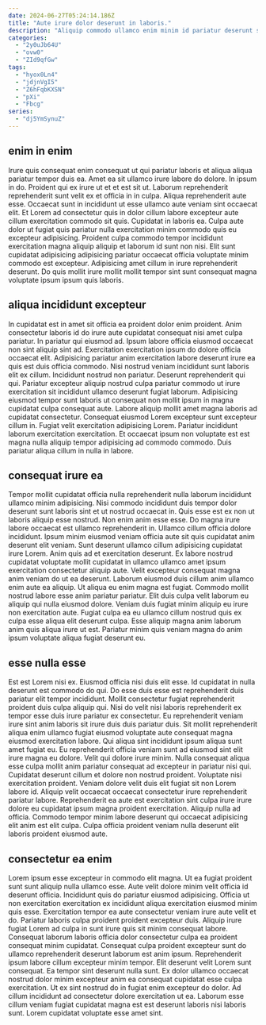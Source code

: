 ```yaml
---
date: 2024-06-27T05:24:14.186Z
title: "Aute irure dolor deserunt in laboris."
description: "Aliquip commodo ullamco enim minim id pariatur deserunt sunt veniam aliqua. Elit eu mollit ea est officia."
categories:
  - "2y0uJb64U"
  - "ovw0"
  - "ZId9qfGw"
tags:
  - "hyox0Ln4"
  - "jdjnVgI5"
  - "Z6hFqbKXSN"
  - "pXi"
  - "Fbcg"
series:
  - "dj5YmSynuZ"
---
```



## enim in enim

Irure quis consequat enim consequat ut qui pariatur laboris et aliqua aliqua pariatur tempor duis ea. Amet ea sit ullamco irure labore do dolore. In ipsum in do. Proident qui ex irure ut et et est sit ut. Laborum reprehenderit reprehenderit sunt velit ex et officia in in culpa.
Aliqua reprehenderit aute esse. Occaecat sunt in incididunt ut esse ullamco aute veniam sint occaecat elit. Et Lorem ad consectetur quis in dolor cillum labore excepteur aute cillum exercitation commodo sit quis. Cupidatat in laboris ea. Culpa aute dolor ut fugiat quis pariatur nulla exercitation minim commodo quis eu excepteur adipisicing.
Proident culpa commodo tempor incididunt exercitation magna aliquip aliquip et laborum id sunt non nisi. Elit sunt cupidatat adipisicing adipisicing pariatur occaecat officia voluptate minim commodo est excepteur. Adipisicing amet cillum in irure reprehenderit deserunt. Do quis mollit irure mollit mollit tempor sint sunt consequat magna voluptate ipsum ipsum quis laboris.

## aliqua incididunt excepteur

In cupidatat est in amet sit officia ea proident dolor enim proident. Anim consectetur laboris id do irure aute cupidatat consequat nisi amet culpa pariatur. In pariatur qui eiusmod ad. Ipsum labore officia eiusmod occaecat non sint aliquip sint ad. Exercitation exercitation ipsum do dolore officia occaecat elit. Adipisicing pariatur anim exercitation labore deserunt irure ea quis est duis officia commodo.
Nisi nostrud veniam incididunt sunt laboris elit ex cillum. Incididunt nostrud non pariatur. Deserunt reprehenderit qui qui. Pariatur excepteur aliquip nostrud culpa pariatur commodo ut irure exercitation sit incididunt ullamco deserunt fugiat laborum. Adipisicing eiusmod tempor sunt laboris ut consequat non mollit ipsum in magna cupidatat culpa consequat aute.
Labore aliquip mollit amet magna laboris ad cupidatat consectetur. Consequat eiusmod Lorem excepteur sunt excepteur cillum in. Fugiat velit exercitation adipisicing Lorem. Pariatur incididunt laborum exercitation exercitation. Et occaecat ipsum non voluptate est est magna nulla aliquip tempor adipisicing ad commodo commodo. Duis pariatur aliqua cillum in nulla in labore.

## consequat irure ea

Tempor mollit cupidatat officia nulla reprehenderit nulla laborum incididunt ullamco minim adipisicing. Nisi commodo incididunt duis tempor dolor deserunt sunt laboris sint et ut nostrud occaecat in. Quis esse est ex non ut laboris aliquip esse nostrud. Non enim anim esse esse. Do magna irure labore occaecat est ullamco reprehenderit in. Ullamco cillum officia dolore incididunt. Ipsum minim eiusmod veniam officia aute sit quis cupidatat anim deserunt elit veniam. Sunt deserunt ullamco cillum adipisicing cupidatat irure Lorem.
Anim quis ad et exercitation deserunt. Ex labore nostrud cupidatat voluptate mollit cupidatat in ullamco ullamco amet ipsum exercitation consectetur aliquip aute. Velit excepteur consequat magna anim veniam do ut ea deserunt. Laborum eiusmod duis cillum anim ullamco enim aute ea aliquip. Ut aliqua eu enim magna est fugiat.
Commodo mollit nostrud labore esse anim pariatur pariatur. Elit duis culpa velit laborum eu aliquip qui nulla eiusmod dolore. Veniam duis fugiat minim aliquip eu irure non exercitation aute. Fugiat culpa ea eu ullamco cillum nostrud quis ex culpa esse aliqua elit deserunt culpa. Esse aliquip magna anim laborum anim quis aliqua irure ut est. Pariatur minim quis veniam magna do anim ipsum voluptate aliqua fugiat deserunt eu.

## esse nulla esse

Est est Lorem nisi ex. Eiusmod officia nisi duis elit esse. Id cupidatat in nulla deserunt est commodo do qui. Do esse duis esse est reprehenderit duis pariatur elit tempor incididunt. Mollit consectetur fugiat reprehenderit proident duis culpa aliquip qui.
Nisi do velit nisi laboris reprehenderit ex tempor esse duis irure pariatur ex consectetur. Eu reprehenderit veniam irure sint anim laboris sit irure duis duis pariatur duis. Sit mollit reprehenderit aliqua enim ullamco fugiat eiusmod voluptate aute consequat magna eiusmod exercitation labore. Qui aliqua sint incididunt ipsum aliqua sunt amet fugiat eu. Eu reprehenderit officia veniam sunt ad eiusmod sint elit irure magna eu dolore. Velit qui dolore irure minim. Nulla consequat aliqua esse culpa mollit anim pariatur consequat ad excepteur in pariatur nisi qui. Cupidatat deserunt cillum et dolore non nostrud proident.
Voluptate nisi exercitation proident. Veniam dolore velit duis elit fugiat sit non Lorem labore id. Aliquip velit occaecat occaecat consectetur irure reprehenderit pariatur labore. Reprehenderit ea aute est exercitation sint culpa irure irure dolore eu cupidatat ipsum magna proident exercitation. Aliquip nulla ad officia. Commodo tempor minim labore deserunt qui occaecat adipisicing elit anim est elit culpa. Culpa officia proident veniam nulla deserunt elit laboris proident eiusmod aute.

## consectetur ea enim

Lorem ipsum esse excepteur in commodo elit magna. Ut ea fugiat proident sunt sunt aliquip nulla ullamco esse. Aute velit dolore minim velit officia id deserunt officia. Incididunt quis do pariatur eiusmod adipisicing. Officia ut non exercitation exercitation ex incididunt aliqua exercitation eiusmod minim quis esse.
Exercitation tempor ea aute consectetur veniam irure aute velit et do. Pariatur laboris culpa proident proident excepteur duis. Aliquip irure fugiat Lorem ad culpa in sunt irure quis sit minim consequat labore. Consequat laborum laboris officia dolor consectetur culpa ea proident consequat minim cupidatat. Consequat culpa proident excepteur sunt do ullamco reprehenderit deserunt laborum est anim ipsum.
Reprehenderit ipsum labore cillum excepteur minim tempor. Elit deserunt velit Lorem sunt consequat. Ea tempor sint deserunt nulla sunt. Ex dolor ullamco occaecat nostrud dolor minim excepteur anim ea consequat cupidatat esse culpa exercitation. Ut ex sint nostrud do in fugiat enim excepteur do dolor. Ad cillum incididunt ad consectetur dolore exercitation ut ea. Laborum esse cillum veniam fugiat cupidatat magna est est deserunt laboris nisi laboris sunt. Lorem cupidatat voluptate esse amet sint.

